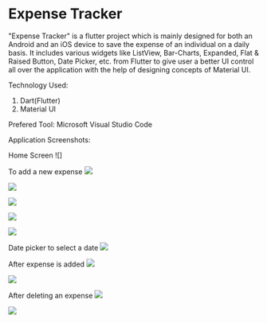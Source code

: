# Expense Tracker

"Expense Tracker" is a flutter project which is mainly designed for both an Android and an iOS device to save the expense of an individual on a daily basis. It includes various widgets like ListView, Bar-Charts, Expanded, Flat & Raised Button, Date Picker, etc. from Flutter to give user a better UI control all over the application with the help of designing concepts of Material UI.

Technology Used:
  1. Dart(Flutter)
  2. Material UI
  
Prefered Tool: Microsoft Visual Studio Code

Application Screenshots:

Home Screen
![]

To add a new expense
![](screenshots/2.JPG)

![](screenshots/4.JPG)

![](screenshots/6.JPG)

![](screenshots/7.JPG)

![](screenshots/8.JPG)

Date picker to select a date
![](screenshots/3.JPG)

After expense is added
![](screenshots/5.JPG)

![](screenshots/9.JPG)

After deleting an expense
![](screenshots/10.JPG)

![](screenshots/11.JPG)
